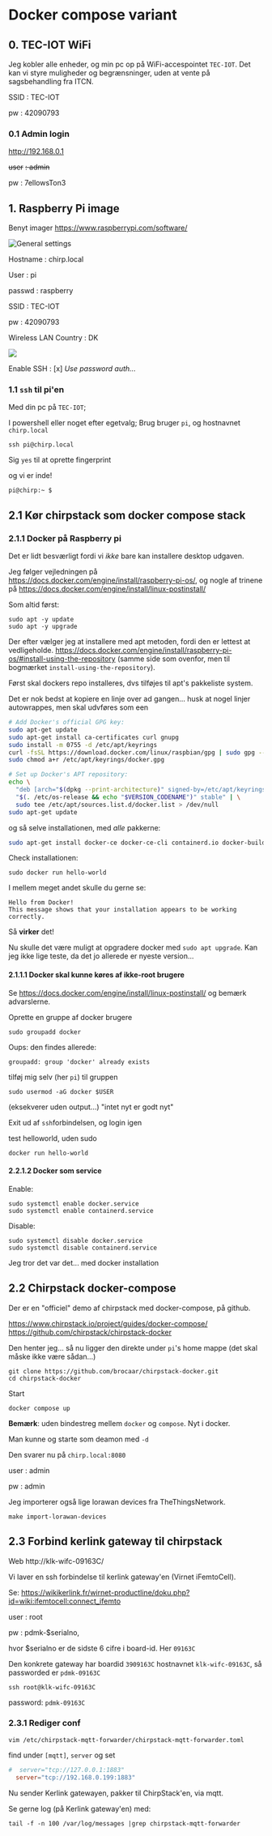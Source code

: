 ﻿# Docker compose variant

## 0. TEC-IOT WiFi

Jeg kobler alle enheder, og min pc op på WiFi-accespointet `TEC-IOT`. Det kan vi styre muligheder og begrænsninger, uden at vente på sagsbehandling fra ITCN.

SSID
: TEC-IOT

pw
: 42090793

### 0.1 Admin login

<http://192.168.0.1>

~~user~~
~~: admin~~

pw
: 7ellowsTon3


## 1. Raspberry Pi image

Benyt imager <https://www.raspberrypi.com/software/>

![General settings](2023-10-31-10-50-55.png)

Hostname
:   chirp.local

User
:   pi

passwd
: raspberry

SSID
: TEC-IOT

pw
: 42090793

Wireless LAN Country 
: DK

![](2023-10-31-11-09-59.png)

Enable SSH
:  [x] _Use password auth..._

### 1.1 `ssh` til pi'en

Med din pc på `TEC-IOT`;

I powershell eller noget efter egetvalg;
Brug bruger `pi`, og hostnavnet `chirp.local`

    ssh pi@chirp.local

Sig `yes` til at oprette fingerprint

og vi er inde!

    pi@chirp:~ $ 

## 2.1 Kør chirpstack som docker compose stack

### 2.1.1 Docker på Raspberry pi

Det er lidt besværligt fordi vi _ikke_ bare kan installere desktop udgaven.

Jeg følger vejledningen på <https://docs.docker.com/engine/install/raspberry-pi-os/>, og nogle af trinene på <https://docs.docker.com/engine/install/linux-postinstall/>

Som altid først: 

    sudo apt -y update
    sudo apt -y upgrade

Der efter vælger jeg at installere med apt metoden, fordi den er lettest at vedligeholde.
<https://docs.docker.com/engine/install/raspberry-pi-os/#install-using-the-repository> (samme side som ovenfor, men til bogmærket `install-using-the-repository`).  

Først skal dockers repo installeres, dvs tilføjes til apt's pakkeliste system.

Det er nok bedst at kopiere en linje over ad gangen... husk at nogel linjer autowrappes, men skal udvføres som een

```bash
# Add Docker's official GPG key:
sudo apt-get update
sudo apt-get install ca-certificates curl gnupg
sudo install -m 0755 -d /etc/apt/keyrings
curl -fsSL https://download.docker.com/linux/raspbian/gpg | sudo gpg --dearmor -o /etc/apt/keyrings/docker.gpg
sudo chmod a+r /etc/apt/keyrings/docker.gpg

# Set up Docker's APT repository:
echo \
  "deb [arch="$(dpkg --print-architecture)" signed-by=/etc/apt/keyrings/docker.gpg] https://download.docker.com/linux/raspbian \
  "$(. /etc/os-release && echo "$VERSION_CODENAME")" stable" | \
  sudo tee /etc/apt/sources.list.d/docker.list > /dev/null
sudo apt-get update
```

og så selve installationen, med _alle_ pakkerne:

```bash
sudo apt-get install docker-ce docker-ce-cli containerd.io docker-buildx-plugin docker-compose-plugin
```

Check installationen:

    sudo docker run hello-world

I mellem meget andet skulle du gerne se:

    Hello from Docker!
    This message shows that your installation appears to be working correctly.

Så __virker__ det!

Nu skulle det være muligt at opgradere docker med `sudo apt upgrade`. Kan jeg ikke lige teste, da det jo allerede er nyeste version...

#### 2.1.1.1 Docker skal kunne køres af ikke-root brugere

Se <https://docs.docker.com/engine/install/linux-postinstall/> og bemærk advarslerne.

Oprette en gruppe af docker brugere

    sudo groupadd docker

Oups: den findes allerede:

    groupadd: group 'docker' already exists

tilføj mig selv (her `pi`) til gruppen

    sudo usermod -aG docker $USER

(eksekverer uden output...) "intet nyt er godt nyt"

Exit ud af `ssh`forbindelsen, og login igen

test helloworld, uden sudo

    docker run hello-world


#### 2.2.1.2 Docker som service

Enable:

    sudo systemctl enable docker.service
    sudo systemctl enable containerd.service

Disable:

    sudo systemctl disable docker.service
    sudo systemctl disable containerd.service


Jeg tror det var det... med docker installation

## 2.2 Chirpstack docker-compose 



Der er en "officiel" demo af chirpstack med docker-compose, på github. 

<https://www.chirpstack.io/project/guides/docker-compose/>
<https://github.com/chirpstack/chirpstack-docker>

Den henter jeg... så nu ligger den direkte under `pi`'s home mappe (det skal måske ikke være sådan...)

    git clone https://github.com/brocaar/chirpstack-docker.git
    cd chirpstack-docker

Start

    docker compose up

__Bemærk__: uden bindestreg mellem `docker` og `compose`. Nyt i docker.

Man kunne og starte som deamon med `-d`

Den svarer nu på `chirp.local:8080`

user
: admin

pw
: admin

Jeg importerer også lige lorawan devices fra TheThingsNetwork.

    make import-lorawan-devices

## 2.3 Forbind kerlink gateway til chirpstack

Web http://klk-wifc-09163C/

Vi laver en ssh forbindelse til kerlink gateway'en (Virnet iFemtoCell).

Se: https://wikikerlink.fr/wirnet-productline/doku.php?id=wiki:ifemtocell:connect_ifemto

user
: root

pw
: pdmk-$serialno,

hvor $serialno er de sidste 6 cifre i board-id. Her `09163C`

Den konkrete gateway har boardid `3909163C` hostnavnet `klk-wifc-09163C`, så passworded er `pdmk-09163C`

    ssh root@klk-wifc-09163C

password: `pdmk-09163C`

### 2.3.1 Rediger conf

    vim /etc/chirpstack-mqtt-forwarder/chirpstack-mqtt-forwarder.toml

find under `[mqtt]`, `server`
og set
```conf
#  server="tcp://127.0.0.1:1883"
  server="tcp://192.168.0.199:1883"
```

Nu sender Kerlink gatewayen, pakker til ChirpStack'en, via mqtt.

Se gerne log (på Kerlink gateway'en) med:

    tail -f -n 100 /var/log/messages |grep chirpstack-mqtt-forwarder

